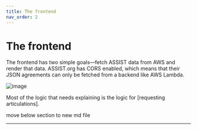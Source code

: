 ```yaml
---
title: The frontend
nav_order: 2
---
```


# The frontend

The frontend has two simple goals—fetch ASSIST data from AWS and render that data. ASSIST.org has CORS enabled, which means that their JSON agreements can only be fetched from a backend like AWS Lambda.

![image](https://github.com/user-attachments/assets/72be3a54-c294-40fd-843a-9e9968d9dc35)

Most of the logic that needs explaining is the logic for [requesting articulations].

move below section to new md file

---

[TransferVision]: https://github.com/michaelrgarcia/transfer-vision
[ASSIST.org]: https://assist.org/
